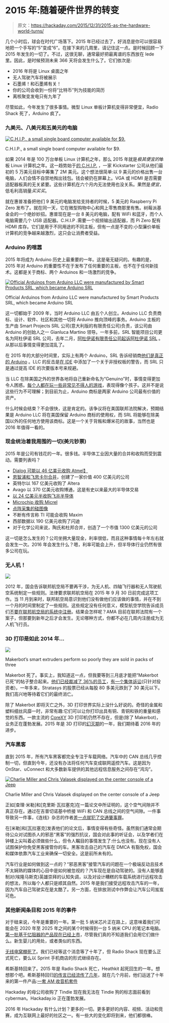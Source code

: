 # 2015 年:随着硬件世界的转变

> 原文：<https://hackaday.com/2015/12/31/2015-as-the-hardware-world-turns/>

几个小时后，球会在时代广场落下。2015 年已经过去了，好消息是你可以很容易地把一个手写的“5”变成“6”。在接下来的几周里，请记住这一点。是时候回顾一下 2015 年发生的一切了。不过，这很无聊，通常最好把最离谱的东西放在 lede 里。因此，是时候预测未来 366 天将会发生什么了。它们依次是:

*   2016 年将是 Linux 桌面之年
*   无人驾驶汽车将被展示
*   石墨烯！和石墨烯有关！
*   你的公司会收到一份将“比特币”列为技能的简历
*   离核聚变发电只有九年了

尽管如此，今年发生了很多事情。微型 Linux 单板计算机变得非常便宜，Radio Shack 死了，Arduino 疯了。

### 九美元、八美元和五美元的电脑

[![C.H.I.P., a small single board computer available for $9.](img/db53df58b91640bdf9bb61c7229cc581.png)](https://hackaday.com/wp-content/uploads/2015/06/chip1.png)

C.H.I.P., a small single board computer available for $9.

如果 2014 年是 100 万台单板 Linux 计算机之年，那么 2015 年就是*极其便宜的*单板 Linux 计算机之年。这一趋势始于[的 C.H.I.P.](https://www.kickstarter.com/projects/1598272670/chip-the-worlds-first-9-computer/comments) ，一家 Kickstarter 公司从他们最初的 5 万美元目标中筹集了 2M 美元。这个想法很简单:以 9 美元的价格出售一台电脑，人们会情不自禁地掏出钱包。钱会被扔在屏幕上。VGA 或 HDMI 是否需要适配器板真的无关紧要。这些计算机在六个月内无法使用也没关系。果然是*便宜*，低毛利高销量*买买买*。

就在惠普准备把他们 9 美元的电脑发给支持者的时候，5 美元的 Raspberry Pi Zero 发布了。就在同一天，它在微型购物中心和网上零售商那里有售。树莓派基金会的一个绝妙妙招。惠普现在是一台 8 美元的电脑，配有 WiFi 和蓝牙，而个人电脑需要几个 USB 适配器。C.H.I.P .需要一个视频输出适配器，而 Pi Zero 配有 HDMI 库存。它们是用于不同用途的不同主板，但有一点是不变的:小型廉价单板计算机的竞争越来越激烈，这只会让消费者受益。

### Arduino 的喧嚣

2015 年将成为 Arduino 历史上最重要的一年。这是毫无疑问的。有趣的是，2015 年对 Arduino 的重要性不在于发布了任何重要的主板，也不在于任何新技术。这都是关于商标、两个 Arduinos 和一场激烈的竞争。

[![Official Arduinos from Arduino LLC were manufactured by Smart Products SRL, which became Arduino SRL](img/5528b0a4c48c6ac6a3bf23674dd4328e.png)](https://hackaday.com/wp-content/uploads/2015/12/arduino-smart-project.jpg)

Official Arduinos from Arduino LLC were manufactured by Smart Products SRL, which became Arduino SRL

这一切都始于 2009 年，当时 Arduino LLC 由五个人创立。Arduino LLC 负责商标、设计、软件、社区和其他一切将 Arduino 推向顶峰的事务。Arduino 主板的生产由 Smart Projects SRL 公司(意大利版的有限责任公司)负责，该公司由 Arduino 的创始人之一 Gianluca Martino 领导。一年多前，SRL 智能项目公司更名为阿杜伊诺 SRL 公司，去年二月，[阿杜伊诺有限责任公司起诉阿杜伊诺 SRL](http://hackaday.com/2015/02/25/arduino-v-arduino/) 。从那以后事情变得更加混乱了。

在 2015 年的大部分时间里，实际上有两个 Arduino，SRL 告诉经销商[他们是真正的 Arduino](http://hackaday.com/2015/03/28/arduino-srl-to-distributors-were-the-real-arduino/) 。LLC 的反击是[在 IDE](http://hackaday.com/2015/04/06/arduino-ide-forked/) 中添加了一个关于非授权板的警告，而 SRL 只是通过提高 IDE 的次要版本号来规避。

当 LLC 在除美国之外的世界各地将自己重新命名为“Genuino”时，事情变得更加令人困惑。[每个人都在玩一些非常见不得人的游戏](http://hackaday.com/2015/05/22/arduino-vs-arduino-these-are-not-the-droids/)，表现得像个孩子。这并不是说这些行为不可理解；到目前为止，Arduino 商标是两家 Arduino 公司最有价值的资产。

什么时候会结束？不会很快，这是肯定的。该争议将在美国联邦法院解决，预期结果是 Arduino LLC 将在美国保留 Arduino 商标的使用权，而 SRL 将能够在除美国以外的任何地方使用该商标。这是一个关于背叛和爆米花的故事，当然也是 2016 年值得一看的。

### 现金统治着我周围的一切(美元钞票)

2015 年是公司有钱花的一年。很多钱。半导体工业因大量的合并和收购而受到震动。需要列表吗？

*   [Dialog 可能以 46 亿美元收购 Atmel】](http://hackaday.com/2015/09/22/mergers-and-acquisitions-dialog-buys-atmel/)
*   [恩智浦和飞思卡尔合并](https://hackaday.com/2015/03/02/nxp-freescale-merge/)，创建了一家价值 400 亿美元的公司
*   英特尔以 167 亿美元收购了 Altera
*   Avago 以 370 亿美元收购博通，这是有史以来最大的半导体交易
*   [以 24 亿美元半收购飞兆半导体](http://hackaday.com/2015/11/19/on-semiconductor-acquires-fairchild/)
*   [Microchip 收购 Micrel](https://www.microchip.com/pagehandler/en-us/aboutus/acquisitions/micrel-acquisition.html)
*   [点阵采集的硅图像](http://www.latticesemi.com/About/Newsroom/PressReleases/2015/201509LatticeAcquiresSiliconImage.aspx)
*   不断有传言称 TI 可能会收购 Maxim
*   西部数据以 190 亿美元收购了闪迪
*   对于化学公司来说，陶氏和杜邦合并，创造了一个市值 1300 亿美元的公司

这一切是怎么发生的？公司坐拥大量现金，利率很低，而且这种事情每十年左右就会发生一次。2016 年会发生什么？嗯，利率可能会上升，但半导体行业仍然有很多公司在玩。

### 无人机！

[![](img/94d2e7a1b072551173c9ef6417d1776c.png)](https://hackaday.com/wp-content/uploads/2015/12/drone1.jpg)

2012 年，国会告诉联邦航空局不要再干涉，为无人机、四轴飞行器和无人驾驶航空系统制定一些规则。法律要求联邦航空局在 2015 年 9 月 30 日前完成这项工作。当 11 月到来时，联邦航空局意识到他们没有做他们应该做的事情，并在不到一个月的时间里制定了一些规则。这些规定没有任何意义，模型航空学院告诉成员们[不要在联邦航空局的系统中注册](http://amablog.modelaircraft.org/amagov/2015/12/17/hold-off-on-registering-model-aircraft/)。结果会怎样呢？AMA 目前在联邦法院有一个案子，但那要到新年之后才会发生。无论哪种方式，你都不必在几周内注册成为无人机飞行员。

### 3D 打印是如此 2014 年…

[![](img/e30ab5e65c65f3d7aded6b12d29d0b1e.png)](https://hackaday.com/wp-content/uploads/2015/01/mbextruder.png)

Makerbot’s smart extruders perform so poorly they are sold in packs of three

Makerbot 死了。事实上，我知道这一点，但我要等到三月底才能把“Makerbot 已死”的帖子整合起来。[他们已经裁减了 36%的员工](http://hackaday.com/2015/10/09/makerbot-has-now-cut-36-of-staff-in-last-6-months/)，[有一个集体诉讼](http://hackaday.com/2015/07/12/3d-printering-the-makerbot-class-action-suit/)(只针对投资者)，一年多来，Stratasys 的股票已经从每股 80 多美元跌到了 30 美元以下。我们高兴地等待着它们的最终消亡。

除了 Makerbot 即将灭亡之外，3D 打印世界实际上没什么好说的。奇怪的金属和塑料细丝风靡一时，非常有趣:它们可以让你打印出具有铜、青铜和铁的重量和感觉的东西。一款主流的 [CoreXY](http://corexy.com/) 3D 打印机仍然不存在，但是(除了 Makerbot)，业务正在蓬勃发展。2015 年是 3D 打印的[幻灭期](https://en.wikipedia.org/wiki/Hype_cycle)的一年，我们期待着 2016 年的进步。

### 汽车黑客

直到 2015 年，所有汽车黑客都完全专注于车载网络。汽车中的 CAN 总线几乎控制一切，但直到今年，还没有办法将任何汽车变成联网遥控汽车。这是因为 OnStar、uConnect 和大多数新车提供的其他远程信息服务之间存在“鸿沟”。

[![Charlie Miller and Chris Valasek displayed on the center console of a Jeep](img/84579fde2d9e92cd09c443a5d5350981.png)](https://hackaday.com/wp-content/uploads/2015/12/charlie-miller.jpg)

Charlie Miller and Chris Valasek displayed on the center console of a Jeep

正如[查理·米勒]和[克里斯·瓦拉塞克]在一篇论文中所证明的，这个空气间隙并不真正存在。通过在吉普切诺基中桥接 WiFi 和 CAN 总线之间的空气间隙。一件事导致另一件事，《连线》杂志的作者[差一点就犯了交通肇事罪](http://www.wired.com/2015/07/hackers-remotely-kill-jeep-highway/)。

在[米勒]和[瓦拉塞克]发表他们的论文后，事情变得有些奇怪。虽然我们通常会期待公众对试图杀人的邪恶“黑客”的强烈抗议，国会对此事的听证会，以及学者们在钟楼上尖叫着必须做些什么，但令人瞩目的事情发生了:什么也没有。现在没有人试图保护你免受黑客接管你的车。黑客攻击自己的汽车在 DMCA 有豁免权，国会和媒体依靠汽车工业来确保一切安全。这是前所未有的。

汽车行业是如何做到这一点的？“邪恶黑客”接管汽车的问题在一个极端反动且技术不太娴熟的媒体的心目中是如何被忽视的？汽车现在是自动驾驶的。没有人能够遏制对(埃隆马斯克)英雄崇拜的认知失调，以及对设计糟糕的车载系统进行远程攻击的想法，所以每个人都只是顺其自然。2015 年是我们接受远程攻击汽车的一年，因为汽车自己驾驶实在是太酷了。另一方面，在排放测试中作弊会让汽车公司岌岌可危。

### 其他新闻条目和 2015 年的事件

对于硅来说，今年是重要的一年。第一批 5 纳米芯片正在路上，这意味着我们可能会在 2020 年至 2025 年之间的某个时候得到一台 5 纳米 CPU 的笔记本电脑。[第一批基于忆阻器的产品现在已经上市](http://hackaday.com/2015/11/03/building-memristors-for-neural-nets/)，尽管我们真的不知道我们会用它们做什么。新生婴儿的用处，或者类似的东西。

[无线电窝棚死了](http://hackaday.com/2015/02/05/ive-come-here-to-bury-radio-shack-not-praise-it/)。我们已经等这个消息等了十年了，但 Radio Shack 现在要么正式死亡，要么以 Sprint 手机商店的形式继续存在。

希斯基特回来了。2015 年是 Radio Shack 死亡，Heathkit 起死回生的一年。想想那个吧。希斯基特回归[的传言已经流传了几年](http://hackaday.com/2014/12/22/the-heathkit-mystery/)，就在几个月前，他们运送了十年来的第一件产品:[一套 AM 收音机套件](http://hackaday.com/2015/12/17/heathkits-triumphant-return/)

Hackaday 的母公司收购了 Tindie 现在我无法在 Tindie 狗的标志面前看到 cyberman。Hackaday.io 正在蓬勃发展。

2016 年 Hackaday 有什么计划？更多的一切。更多更好的内容、视频、活动和竞赛，成为互联网上最好的社区之一。有一些大的变化即将到来，他们都很棒。